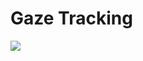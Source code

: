 # Gaze Tracking
<img src="https://github.com/trns1997/GazeTracking/blob/master/media/example.gif"/>
